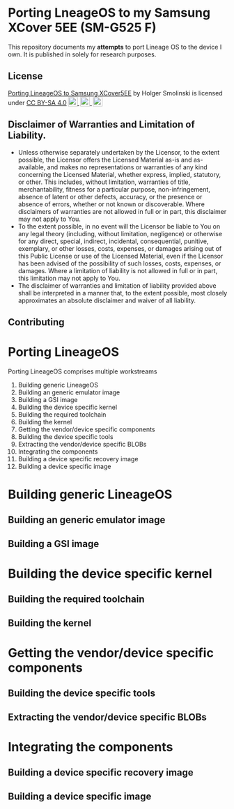 # Porting LneageOS to my Samsung XCover 5EE (SM-G525 F)

This repository documents my **attempts** to port Lineage OS to the device I
 own. It is published in solely for research purposes.

## License
 <p xmlns:cc="http://creativecommons.org/ns#"
 xmlns:dct="http://purl.org/dc/terms/"><a property="dct:title"
 rel="cc:attributionURL" 
href="https://github.com/ahngoo8Gongi/port_lineage_samsung_xcover5_SM-G525F">
Porting LineageOS to Samsung XCover5EE</a> by 
<span property="cc:attributionName">Holger Smolinski</span> is licensed under
<a href="http://creativecommons.org/licenses/by-sa/4.0/?ref=chooser-v1"
target="_blank" rel="license noopener noreferrer" 
style="display:inline-block;">CC BY-SA 4.0<img 
style="height:22px!important;margin-left:3px;vertical-align:text-bottom;" 
src="https://mirrors.creativecommons.org/presskit/icons/cc.svg?ref=chooser-v1">
<img style="height:22px!important;margin-left:3px;vertical-align:text-bottom;"
src="https://mirrors.creativecommons.org/presskit/icons/by.svg?ref=chooser-v1">
<img style="height:22px!important;margin-left:3px;vertical-align:text-bottom;" 
src="https://mirrors.creativecommons.org/presskit/icons/sa.svg?ref=chooser-v1">
</a></p> 

## Disclaimer of Warranties and Limitation of Liability.

- Unless otherwise separately undertaken by the Licensor, to the extent 
possible, the Licensor offers the Licensed Material as-is and as-available,
and makes no representations or warranties of any kind concerning the
Licensed Material, whether express, implied, statutory, or other. This
includes, without limitation, warranties of title, merchantability, fitness
for a particular purpose, non-infringement, absence of latent or other defects,
accuracy, or the presence or absence of errors, whether or not known or
discoverable. Where disclaimers of warranties are not allowed in full or in
part, this disclaimer may not apply to You.
- To the extent possible, in no event will the Licensor be liable to You on any
legal theory (including, without limitation, negligence) or otherwise for any
direct, special, indirect, incidental, consequential, punitive, exemplary, or
other losses, costs, expenses, or damages arising out of this Public License or
use of the Licensed Material, even if the Licensor has been advised of
the possibility of such losses, costs, expenses, or damages. Where a limitation
of liability is not allowed in full or in part, this limitation may not apply
to You.
- The disclaimer of warranties and limitation of liability provided above shall
be interpreted in a manner that, to the extent possible, most closely
approximates an absolute disclaimer and waiver of all liability.

## Contributing

# Porting LineageOS
Porting LineageOS comprises multiple workstreams
1. Building generic LineageOS
  1. Building an generic emulator image
  1. Building a GSI image
1. Building the device specific kernel
  1. Building the required toolchain
  1. Building the kernel
1. Getting the vendor/device specific components
  1. Building the device specific tools
  1. Extracting the vendor/device specific BLOBs
1. Integrating the components
  1. Building a device specific recovery image
  1. Building a device specific image

# Building generic LineageOS
## Building an generic emulator image
## Building a GSI image
# Building the device specific kernel
## Building the required toolchain
## Building the kernel
# Getting the vendor/device specific components
## Building the device specific tools
## Extracting the vendor/device specific BLOBs
# Integrating the components
## Building a device specific recovery image
## Building a device specific image
